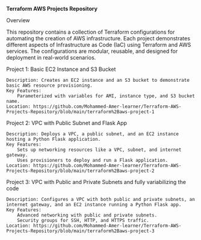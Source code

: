 **Terraform AWS Projects Repository**

Overview

This repository contains a collection of Terraform configurations for automating the creation of AWS infrastructure. Each project demonstrates different aspects of Infrastructure as Code (IaC) using Terraform and AWS services. The configurations are modular, reusable, and designed for deployment in real-world scenarios.

Project 1: Basic EC2 Instance and S3 Bucket

    Description: Creates an EC2 instance and an S3 bucket to demonstrate basic AWS resource provisioning.
    Key Features:
        Parameterized with variables for AMI, instance type, and S3 bucket name.
    Location: https://github.com/Mohammed-Amer-learner/Terraform-AWS-Projects-Repository/blob/main/terraform%2Baws-project-1

Project 2: VPC with Public Subnet and Flask App

    Description: Deploys a VPC, a public subnet, and an EC2 instance hosting a Python Flask application.
    Key Features:
        Sets up networking resources like a VPC, subnet, and internet gateway.
        Uses provisioners to deploy and run a Flask application.
    Location: https://github.com/Mohammed-Amer-learner/Terraform-AWS-Projects-Repository/blob/main/terraform%2Baws-project-2

Project 3: VPC with Public and Private Subnets and fully variabilizing the code

    Description: Configures a VPC with both public and private subnets, an internet gateway, and an EC2 instance running a Python Flask app.
    Key Features:
        Advanced networking with public and private subnets.
        Security groups for SSH, HTTP, and HTTPS traffic.
    Location: https://github.com/Mohammed-Amer-learner/Terraform-AWS-Projects-Repository/blob/main/terraform%2Baws-project-3
